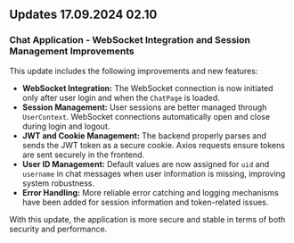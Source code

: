 ## Updates  17.09.2024 02.10

### Chat Application - WebSocket Integration and Session Management Improvements

This update includes the following improvements and new features:

- **WebSocket Integration:** The WebSocket connection is now initiated only after user login and when the `ChatPage` is loaded.
- **Session Management:** User sessions are better managed through `UserContext`. WebSocket connections automatically open and close during login and logout.
- **JWT and Cookie Management:** The backend properly parses and sends the JWT token as a secure cookie. Axios requests ensure tokens are sent securely in the frontend.
- **User ID Management:** Default values are now assigned for `uid` and `username` in chat messages when user information is missing, improving system robustness.
- **Error Handling:** More reliable error catching and logging mechanisms have been added for session information and token-related issues.

With this update, the application is more secure and stable in terms of both security and performance.
